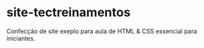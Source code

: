 # site-tectreinamentos
 Confecção de site exeplo para aula de HTML & CSS essencial para iniciantes.
